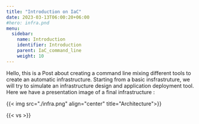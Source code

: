 ```yaml
---
title: "Introduction on IaC"
date: 2023-03-13T06:00:20+06:00
#hero: infra.pnd
menu:
  sidebar:
    name: Introduction
    identifier: Introduction
    parent: IaC_command_line
    weight: 10
---
```


Hello, this is a Post about creating a command line mixing different tools to create an automatic infrastructure.
Starting from a basic insfrastruture, we will try to simulate an infrastructure design and application deployment tool.
Here we have a presentation image of a final infrastructure :

{{< img src="./infra.png" align="center" title="Architecture">}}

{{< vs >}}
